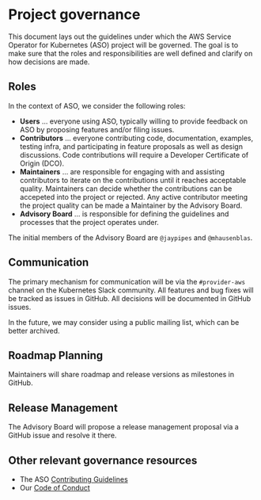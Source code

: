 # Project governance

This document lays out the guidelines under which the AWS Service Operator for Kubernetes (ASO) project will be governed. 
The goal is to make sure that the roles and responsibilities are well defined and clarify on how decisions are made.

## Roles

In the context of ASO, we consider the following roles:

* __Users__ ... everyone using ASO, typically willing to provide feedback on ASO by proposing features and/or filing issues.
* __Contributors__ ... everyone contributing code, documentation, examples, testing infra, and participating in feature proposals as well as design discussions. Code contributions will require a Developer Certificate of Origin (DCO).
*	__Maintainers__ ... are responsible for engaging with and assisting contributors to iterate on the contributions until it reaches acceptable quality. Maintainers can decide whether the contributions can be accepeted into the project or rejected. Any active contributor meeting the project quality can be made a Maintainer by the Advisory Board.
*	__Advisory Board__ ... is responsible for defining the guidelines and processes that the project operates under. 

The initial members of the Advisory Board are `@jaypipes` and `@mhausenblas`.


## Communication

The primary mechanism for communication will be via the `#provider-aws` channel on the Kubernetes Slack community. 
All features and bug fixes will be tracked as issues in GitHub. All decisions will be documented in GitHub issues.

In the future, we may consider using a public mailing list, which can be better archived. 

## Roadmap Planning

Maintainers will share roadmap and release versions as milestones in GitHub. 

## Release Management

The Advisory Board will propose a release management proposal via a GitHub issue and resolve it there.

## Other relevant governance resources

* The ASO [Contributing Guidelines](CONTRIBUTING.md)
* Our [Code of Conduct](CODE_OF_CONDUCT.md)
